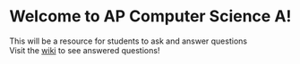 # Welcome to AP Computer Science A!
This will be a resource for students to ask and answer questions \
Visit the [wiki](https://github.com/i-am-zach/AP-CS-A/wiki) to see answered questions!
